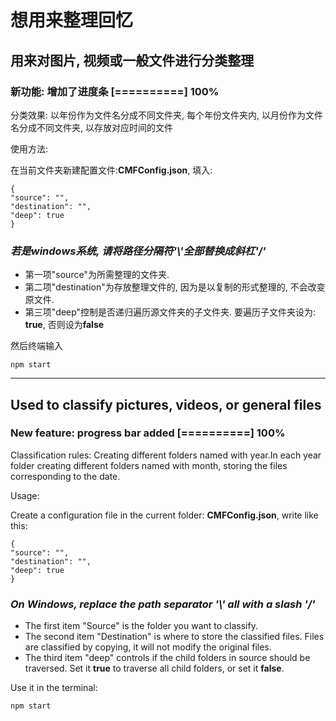 # 想用来整理回忆

## 用来对图片, 视频或一般文件进行分类整理

### 新功能: 增加了进度条 [==========] 100%

分类效果: 以年份作为文件名分成不同文件夹, 每个年份文件夹内, 以月份作为文件名分成不同文件夹, 以存放对应时间的文件

使用方法:

在当前文件夹新建配置文件:**CMFConfig.json**, 填入:

    {
    "source": "",
    "destination": "",
    "deep": true
    }

### *若是windows系统, 请将路径分隔符'\\'全部替换成斜杠'/'*

* 第一项"source"为所需整理的文件夹.
* 第二项"destination"为存放整理文件的, 因为是以复制的形式整理的, 不会改变原文件.
* 第三项"deep"控制是否递归遍历源文件夹的子文件夹. 要遍历子文件夹设为: **true**, 否则设为**false**

然后终端输入

    npm start

***

## Used to classify pictures, videos, or general files

### New feature: progress bar added [==========] 100%

Classification rules: Creating different folders named with year.In each year folder creating different folders named with month, storing the files corresponding to the date.

Usage:

Create a configuration file in the current folder: **CMFConfig.json**, write like this:

    {
    "source": "",
    "destination": "",
    "deep": true
    }

### *On Windows, replace the path separator '\\' all with a slash '/'*

* The first item  "Source" is the folder you want to classify.
* The second item  "Destination" is where to store the classified files. Files are classified by copying, it will not modify the original files.
* The third item "deep" controls if the child folders in source should be traversed. Set it **true** to traverse all child folders, or set it **false**.

Use it in the terminal:

    npm start